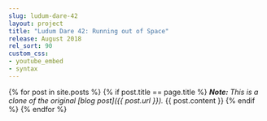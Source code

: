 ```yaml
---
slug: ludum-dare-42
layout: project
title: "Ludum Dare 42: Running out of Space"
release: August 2018
rel_sort: 90
custom_css:
- youtube_embed
- syntax
---
```


{% for post in site.posts %}
{% if post.title == page.title %}
  *<strong>Note:</strong> This is a clone of the original [blog post]({{ post.url }}).*
  {{ post.content }}
{% endif %}
{% endfor %}
